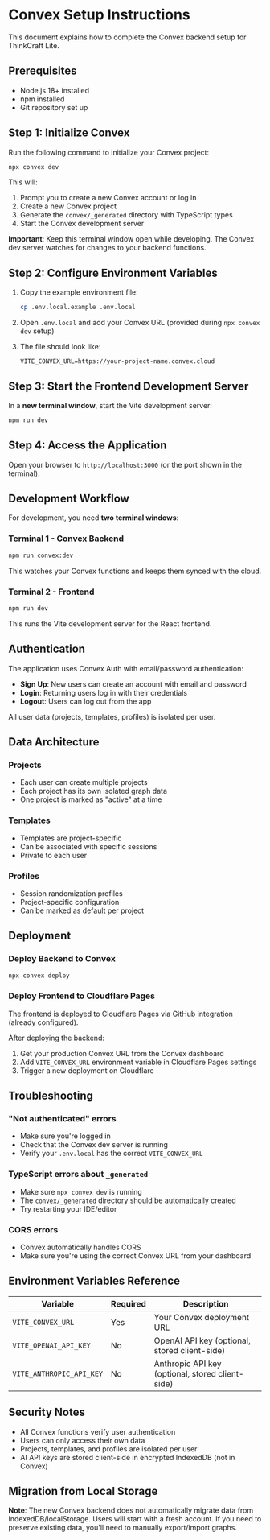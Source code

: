 # Convex Setup Instructions

This document explains how to complete the Convex backend setup for ThinkCraft Lite.

## Prerequisites

- Node.js 18+ installed
- npm installed
- Git repository set up

## Step 1: Initialize Convex

Run the following command to initialize your Convex project:

```bash
npx convex dev
```

This will:
1. Prompt you to create a new Convex account or log in
2. Create a new Convex project
3. Generate the `convex/_generated` directory with TypeScript types
4. Start the Convex development server

**Important**: Keep this terminal window open while developing. The Convex dev server watches for changes to your backend functions.

## Step 2: Configure Environment Variables

1. Copy the example environment file:
   ```bash
   cp .env.local.example .env.local
   ```

2. Open `.env.local` and add your Convex URL (provided during `npx convex dev` setup)

3. The file should look like:
   ```
   VITE_CONVEX_URL=https://your-project-name.convex.cloud
   ```

## Step 3: Start the Frontend Development Server

In a **new terminal window**, start the Vite development server:

```bash
npm run dev
```

## Step 4: Access the Application

Open your browser to `http://localhost:3000` (or the port shown in the terminal).

## Development Workflow

For development, you need **two terminal windows**:

### Terminal 1 - Convex Backend
```bash
npm run convex:dev
```
This watches your Convex functions and keeps them synced with the cloud.

### Terminal 2 - Frontend
```bash
npm run dev
```
This runs the Vite development server for the React frontend.

## Authentication

The application uses Convex Auth with email/password authentication:

- **Sign Up**: New users can create an account with email and password
- **Login**: Returning users log in with their credentials
- **Logout**: Users can log out from the app

All user data (projects, templates, profiles) is isolated per user.

## Data Architecture

### Projects
- Each user can create multiple projects
- Each project has its own isolated graph data
- One project is marked as "active" at a time

### Templates
- Templates are project-specific
- Can be associated with specific sessions
- Private to each user

### Profiles
- Session randomization profiles
- Project-specific configuration
- Can be marked as default per project

## Deployment

### Deploy Backend to Convex
```bash
npx convex deploy
```

### Deploy Frontend to Cloudflare Pages
The frontend is deployed to Cloudflare Pages via GitHub integration (already configured).

After deploying the backend:
1. Get your production Convex URL from the Convex dashboard
2. Add `VITE_CONVEX_URL` environment variable in Cloudflare Pages settings
3. Trigger a new deployment on Cloudflare

## Troubleshooting

### "Not authenticated" errors
- Make sure you're logged in
- Check that the Convex dev server is running
- Verify your `.env.local` has the correct `VITE_CONVEX_URL`

### TypeScript errors about `_generated`
- Make sure `npx convex dev` is running
- The `convex/_generated` directory should be automatically created
- Try restarting your IDE/editor

### CORS errors
- Convex automatically handles CORS
- Make sure you're using the correct Convex URL from your dashboard

## Environment Variables Reference

| Variable | Required | Description |
|----------|----------|-------------|
| `VITE_CONVEX_URL` | Yes | Your Convex deployment URL |
| `VITE_OPENAI_API_KEY` | No | OpenAI API key (optional, stored client-side) |
| `VITE_ANTHROPIC_API_KEY` | No | Anthropic API key (optional, stored client-side) |

## Security Notes

- All Convex functions verify user authentication
- Users can only access their own data
- Projects, templates, and profiles are isolated per user
- AI API keys are stored client-side in encrypted IndexedDB (not in Convex)

## Migration from Local Storage

**Note**: The new Convex backend does not automatically migrate data from IndexedDB/localStorage. Users will start with a fresh account. If you need to preserve existing data, you'll need to manually export/import graphs.
